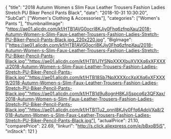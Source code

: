 {
	"title": "2018 Autumn Women s Slim Faux Leather Trousers Fashion Ladies Stretch PU Biker Pencil Pants Black",
	"date": "2018-10-31 10:30:20",
	"SubCat": ["Women's Clothing & Accessories"],
	"categories": ["Women's Pants "],
	"thumbnailImage": "https://ae01.alicdn.com/kf/HTB1AVG0ocrI8KJjy0Fhq6zfnpXau/2018-Autumn-Women-s-Slim-Faux-Leather-Trousers-Fashion-Ladies-Stretch-PU-Biker-Pencil-Pants-Black.jpg_220x220.jpg",
	"BigImage": ["https://ae01.alicdn.com/kf/HTB1AVG0ocrI8KJjy0Fhq6zfnpXau/2018-Autumn-Women-s-Slim-Faux-Leather-Trousers-Fashion-Ladies-Stretch-PU-Biker-Pencil-Pants-Black.jpg","https://ae01.alicdn.com/kf/HTB1J1YSNpXXXXbuXVXXq6xXFXXXJ/2018-Autumn-Women-s-Slim-Faux-Leather-Trousers-Fashion-Ladies-Stretch-PU-Biker-Pencil-Pants-Black.jpg","https://ae01.alicdn.com/kf/HTB18Sb7NpXXXXccXpXXq6xXFXXX9/2018-Autumn-Women-s-Slim-Faux-Leather-Trousers-Fashion-Ladies-Stretch-PU-Biker-Pencil-Pants-Black.jpg","https://ae01.alicdn.com/kf/HTB1d9u8ognH8KJjSspcq6z3QFXax/2018-Autumn-Women-s-Slim-Faux-Leather-Trousers-Fashion-Ladies-Stretch-PU-Biker-Pencil-Pants-Black.jpg","https://ae01.alicdn.com/kf/HTB1Tu2_onnI8KJjy0Ffq6AdoVXa8/2018-Autumn-Women-s-Slim-Faux-Leather-Trousers-Fashion-Ladies-Stretch-PU-Biker-Pencil-Pants-Black.jpg"],
	"actualPrice": 21.10,
	"comparePrice": 22.69,
	"linkurl": "http://s.click.aliexpress.com/e/bBxoB5jS",
	"inStock": 121
}
